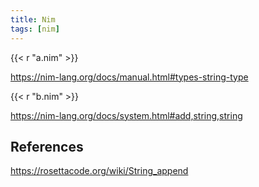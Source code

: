 ```yaml
---
title: Nim
tags: [nim]
---
```


{{< r "a.nim" >}}

<https://nim-lang.org/docs/manual.html#types-string-type>

{{< r "b.nim" >}}

<https://nim-lang.org/docs/system.html#add,string,string>

## References

<https://rosettacode.org/wiki/String_append>

